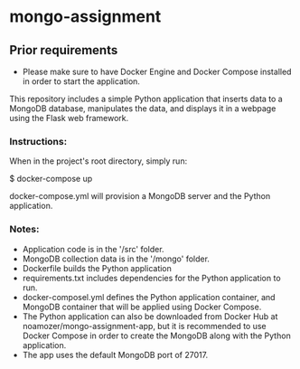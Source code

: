 # mongo-assignment

## Prior requirements
- Please make sure to have Docker Engine and Docker Compose installed in order to start the application.

This repository includes a simple Python application that inserts data to a MongoDB database, manipulates the data, and displays it in a webpage using the Flask web framework.

### Instructions:

When in the project's root directory, simply run:

$ docker-compose up

docker-compose.yml will provision a MongoDB server and the Python application.


### Notes:
- Application code is in the '/src' folder.
- MongoDB collection data is in the '/mongo' folder.
- Dockerfile builds the Python application
- requirements.txt includes dependencies for the Python application to run.
- docker-composel.yml defines the Python application container, and MongoDB container that will be applied using Docker Compose.
- The Python application can also be downloaded from Docker Hub at noamozer/mongo-assignment-app, but it is recommended to use Docker Compose in order to create the MongoDB along with the Python application.
- The app uses the default MongoDB port of 27017.
